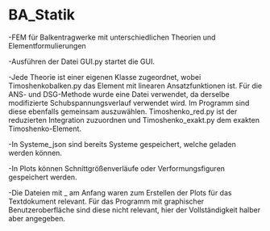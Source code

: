 # BA_Statik
-FEM für Balkentragwerke mit unterschiedlichen Theorien und Elementformulierungen

-Ausführen der Datei GUI.py startet die GUI.

-Jede Theorie ist einer eigenen Klasse zugeordnet, wobei Timoshenkobalken.py das Element mit linearen Ansatzfunktionen ist. Für die ANS- und DSG-Methode wurde eine Datei verwendet, da derselbe modifizierte Schubspannungsverlauf verwendet wird. Im Programm sind diese ebenfalls gemeinsam auszuwählen. Timoshenko_red.py ist der reduzierten Integration zuzuordnen und Timoshenko_exakt.py dem exakten Timoshenko-Element.

-In Systeme_json sind bereits Systeme gespeichert, welche geladen werden können. 

-In Plots können Schnittgrößenverläufe oder Verformungsfiguren gespeichert werden.

-Die Dateien mit _ am Anfang waren zum Erstellen der Plots für das Textdokument relevant. Für das Programm mit graphischer Benutzeroberfläche sind diese nicht relevant, hier der Vollständigkeit halber aber angegeben.

